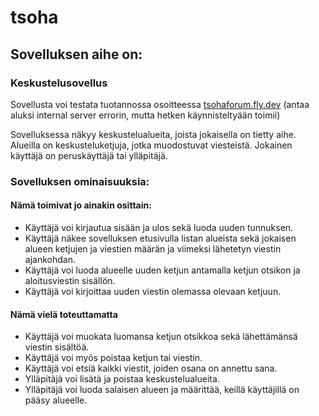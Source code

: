 # tsoha

## Sovelluksen aihe on:
 
### Keskustelusovellus

Sovellusta voi testata tuotannossa osoitteessa [tsohaforum.fly.dev](https://tsohaforum.fly.dev) (antaa aluksi internal server errorin, mutta hetken käynnisteltyään toimii)

Sovelluksessa näkyy keskustelualueita, joista jokaisella on tietty aihe. 
Alueilla on keskusteluketjuja, jotka muodostuvat viesteistä. Jokainen 
käyttäjä on peruskäyttäjä tai ylläpitäjä.

### Sovelluksen ominaisuuksia:

#### Nämä toimivat jo ainakin osittain: 

- Käyttäjä voi kirjautua sisään ja ulos sekä luoda uuden tunnuksen.
- Käyttäjä näkee sovelluksen etusivulla listan alueista sekä jokaisen 
alueen 
ketjujen ja viestien määrän ja viimeksi lähetetyn viestin ajankohdan.
- Käyttäjä voi luoda alueelle uuden ketjun antamalla ketjun otsikon ja 
aloitusviestin sisällön.
- Käyttäjä voi kirjoittaa uuden viestin olemassa olevaan ketjuun.

#### Nämä vielä toteuttamatta 
- Käyttäjä voi muokata luomansa ketjun otsikkoa sekä lähettämänsä viestin 
sisältöä.
- Käyttäjä voi myös poistaa ketjun tai viestin.
- Käyttäjä voi etsiä kaikki viestit, joiden osana on annettu sana.
- Ylläpitäjä voi lisätä ja poistaa keskustelualueita.
- Ylläpitäjä voi luoda salaisen alueen ja määrittää, keillä käyttäjillä on 
pääsy alueelle.

